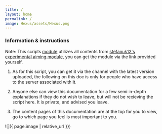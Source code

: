 ```yaml
---
title: /
layout: home
permalink: /
image: Hexus/assets/Hexus.png
---
```


### Information & instructions

Note: This scripts [module](https://raw.githubusercontent.com/Hexxxxxxxxxxxxxxxxxx/Hexus/main/Module.lua) utilizes all contents from [stefanuk12's experimental aiming module](https://stefanuk12.github.io/Aiming/), you can get the module via the link provided yourself.

1. As for this script, you can get it via the channel with the latest version uploaded, the following on this doc is only for people who have access to the server associated with it.

2. Anyone else can view this documentation for a few semi in-depth explanations if they do not wish to leave, but will not be recieving the script here. It is private, and advised you leave.

3. The content pages of this documentation are at the top for you to view, go to which page you feel is most important to you.

![]({ page.image | relative_url }})
